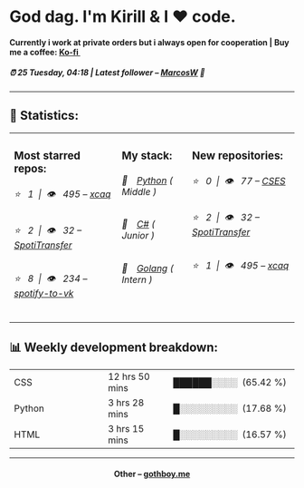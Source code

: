 
<h1>God dag. I'm Kirill & I ❤️ code.</h1>
<h4>Currently i work at private orders but i always open for cooperation | Buy me a coffee: <a href="https://ko-fi.com/susboy">Ko-fi <img src="https://camo.githubusercontent.com/0671999cc88d1011a0de68cd040029b995edfaa9/68747470733a2f2f6564656e742e6769746875622e696f2f537570657254696e7949636f6e732f696d616765732f7376672f6b6f2d66692e737667" width="10"></a></h4>
<h5>⏰ 25 Tuesday, 04:18 | Latest follower – <a href="https://github.com/RWXMARCOS/" target="_blank">MarcosW</a> 👋</h5>
<hr>
<h2>📝 Statistics: </h2>
<table>
  <tr>
    <td valign="top">
      <h3>Most starred repos: </h3>
            <h6>⭐️&nbsp;&nbsp;&nbsp;1&nbsp;&nbsp;|&nbsp;&nbsp;👁&nbsp;&nbsp;&nbsp;495 – <a href='https://github.com/xcaq/xcaq'>xcaq</a></h6> 
      <h6>⭐️&nbsp;&nbsp;&nbsp;2&nbsp;&nbsp;|&nbsp;&nbsp;👁&nbsp;&nbsp;&nbsp;32 – <a href='https://github.com/xcaq/SpotiTransfer'>SpotiTransfer</a></h6> 
      <h6>⭐️&nbsp;&nbsp;&nbsp;8&nbsp;&nbsp;|&nbsp;&nbsp;👁&nbsp;&nbsp;&nbsp;234 – <a href='https://github.com/xcaq/spotify-to-vk'>spotify-to-vk</a></h6> 
    </td>
    <td valign="top">
      <h3>My stack: </h3>
      <h6>📒&emsp;<a href="https://github.com/xcaq?tab=repositories&q=&type=&language=python">Python</a> ( Middle )</h6>
      <h6>📗&emsp;<a href="https://github.com/xcaq?tab=repositories&q=&type=&language=c%23">C#</a> ( Junior )</h6>
      <h6>📘&emsp;<a href="https://github.com/xcaq?tab=repositories&q=&type=&language=golang">Golang</a> ( Intern )</h6>
      </td>
     <td valign="top">
      <h3>New repositories: </h3>
           <h6>⭐️&nbsp;&nbsp;&nbsp;0&nbsp;&nbsp;|&nbsp;&nbsp;👁&nbsp;&nbsp;&nbsp;77 – <a href='https://github.com/xcaq/CSES'>CSES</a></h6> 
      <h6>⭐️&nbsp;&nbsp;&nbsp;2&nbsp;&nbsp;|&nbsp;&nbsp;👁&nbsp;&nbsp;&nbsp;32 – <a href='https://github.com/xcaq/SpotiTransfer'>SpotiTransfer</a></h6> 
      <h6>⭐️&nbsp;&nbsp;&nbsp;1&nbsp;&nbsp;|&nbsp;&nbsp;👁&nbsp;&nbsp;&nbsp;495 – <a href='https://github.com/xcaq/xcaq'>xcaq</a></h6> 
        </td>
  </tr>
</table>
<h2>📊 Weekly development breakdown: </h2>
<table>
                <tr>
                    <td width=215px;>
                        CSS
                    </td>
                    <td>
                        12 hrs 50 mins
                    </td>
                    <td>
                        ██████░░░░&nbsp;&nbsp;(65.42 %)
                    </td>
                </tr>
                <tr>
                    <td width=220px;>
                        Python
                    </td>
                    <td width=145px;>
                        3 hrs 28 mins
                    </td>
                    <td width=230px;>
                        █░░░░░░░░░&nbsp;&nbsp;(17.68 %)
                    </td>
                </tr>
                <tr>
                    <td width=220px;>
                        HTML
                    </td>
                    <td width=145px;>
                        3 hrs 15 mins
                    </td>
                    <td width=230px;>
                        █░░░░░░░░░&nbsp;&nbsp;(16.57 %)
                    </td>
                </tr></table>
<hr>
<h4 align="center">Other – <a href='http://gothboy.me' target="_blank">gothboy.me</a><h4>
    